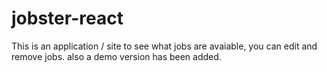 # jobster-react
This is an application / site to see what jobs are avaiable, you can edit and remove jobs.
also a demo version has been added.
